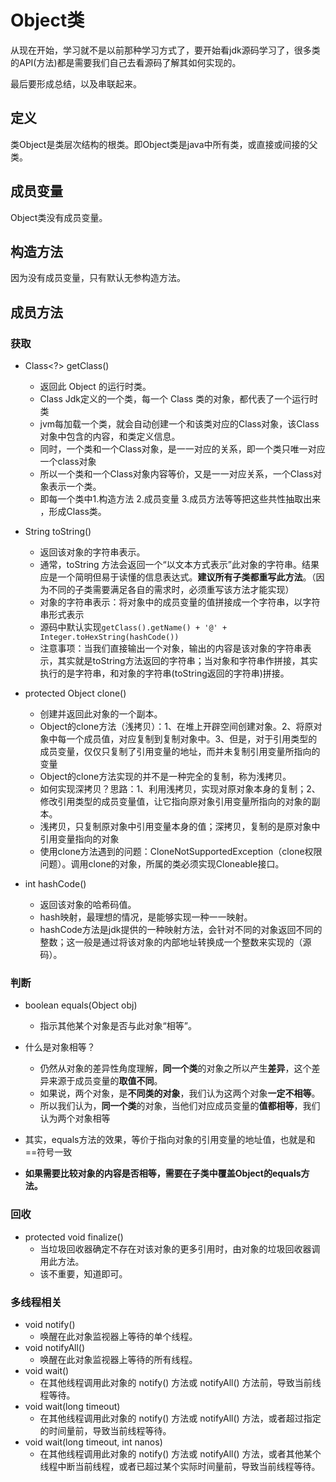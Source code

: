 # Object类

从现在开始，学习就不是以前那种学习方式了，要开始看jdk源码学习了，很多类的API(方法)都是需要我们自己去看源码了解其如何实现的。

最后要形成总结，以及串联起来。

## 定义
类Object是类层次结构的根类。即Object类是java中所有类，或直接或间接的父类。

## 成员变量
Object类没有成员变量。

## 构造方法
因为没有成员变量，只有默认无参构造方法。

## 成员方法

### 获取
- Class<?> getClass() 
    - 返回此 Object 的运行时类。
    - Class Jdk定义的一个类，每一个 Class 类的对象，都代表了一个运行时类
	- jvm每加载一个类，就会自动创建一个和该类对应的Class对象，该Class对象中包含的内容，和类定义信息。
	- 同时，一个类和一个Class对象，是一一对应的关系，即一个类只唯一对应一个class对象
	- 所以一个类和一个Class对象内容等价，又是一一对应关系，一个Class对象表示一个类。
    - 即每一个类中1.构造方法 2.成员变量 3.成员方法等等把这些共性抽取出来 ，形成Class类。

- String toString() 
    - 返回该对象的字符串表示。
    - 通常，toString 方法会返回一个“以文本方式表示”此对象的字符串。结果应是一个简明但易于读懂的信息表达式。**建议所有子类都重写此方法**。（因为不同的子类需要满足各自的需求时，必须重写该方法才能实现）
    - 对象的字符串表示：将对象中的成员变量的值拼接成一个字符串，以字符串形式表示
    - 源码中默认实现`getClass().getName() + '@' + Integer.toHexString(hashCode())`
    - 注意事项：当我们直接输出一个对象，输出的内容是该对象的字符串表示，其实就是toString方法返回的字符串；当对象和字符串作拼接，其实执行的是字符串，和对象的字符串(toString返回的字符串)拼接。
- protected Object clone() 
    - 创建并返回此对象的一个副本。
    - Object的clone方法（浅拷贝）：1、在堆上开辟空间创建对象。2、将原对象中每一个成员值，对应复制到复制对象中。3、但是，对于引用类型的成员变量，仅仅只复制了引用变量的地址，而并未复制引用变量所指向的变量
	- Object的clone方法实现的并不是一种完全的复制，称为浅拷贝。
    - 如何实现深拷贝？思路：1、利用浅拷贝，实现对原对象本身的复制；2、修改引用类型的成员变量值，让它指向原对象引用变量所指向的对象的副本。
    - 浅拷贝，只复制原对象中引用变量本身的值；深拷贝，复制的是原对象中引用变量指向的对象
    - 使用clone方法遇到的问题：CloneNotSupportedException（clone权限问题）。调用clone的对象，所属的类必须实现Cloneable接口。

- int hashCode() 
    - 返回该对象的哈希码值。
    - hash映射，最理想的情况，是能够实现一种一一映射。
    - hashCode方法是jdk提供的一种映射方法，会针对不同的对象返回不同的整数；这一般是通过将该对象的内部地址转换成一个整数来实现的（源码）。

### 判断
- boolean equals(Object obj) 
    - 指示其他某个对象是否与此对象“相等”。

- 什么是对象相等？
	- 仍然从对象的差异性角度理解，**同一个类**的对象之所以产生**差异**，这个差异来源于成员变量的**取值不同**。
    - 如果说，两个对象，是**不同类的对象**，我们认为这两个对象**一定不相等**。
	- 所以我们认为，**同一个类**的对象，当他们对应成员变量的**值都相等**，我们认为两个对象相等

- 其实，equals方法的效果，等价于指向对象的引用变量的地址值，也就是和==符号一致
- **如果需要比较对象的内容是否相等，需要在子类中覆盖Object的equals方法。**

### 回收
- protected void finalize() 
    - 当垃圾回收器确定不存在对该对象的更多引用时，由对象的垃圾回收器调用此方法。
    - 该不重要，知道即可。


### 多线程相关
- void notify() 
    - 唤醒在此对象监视器上等待的单个线程。
- void notifyAll() 
    - 唤醒在此对象监视器上等待的所有线程。
- void wait() 
    - 在其他线程调用此对象的 notify() 方法或 notifyAll() 方法前，导致当前线程等待。
- void wait(long timeout) 
    - 在其他线程调用此对象的 notify() 方法或 notifyAll() 方法，或者超过指定的时间量前，导致当前线程等待。 
- void wait(long timeout, int nanos) 
    - 在其他线程调用此对象的 notify() 方法或 notifyAll() 方法，或者其他某个线程中断当前线程，或者已超过某个实际时间量前，导致当前线程等待。 

